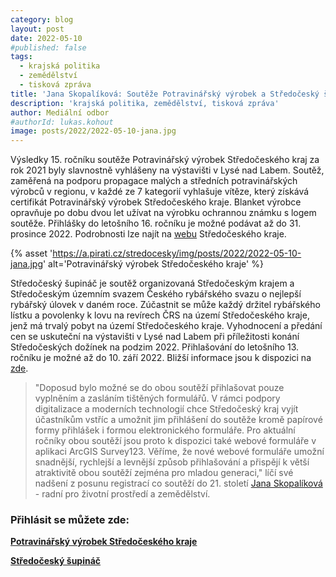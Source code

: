 ```yaml
---
category: blog
layout: post
date: 2022-05-10
#published: false
tags: 
  - krajská politika
  - zemědělství
  - tisková zpráva
title: 'Jana Skopalíková: Soutěže Potravinářský výrobek a Středočeský šupináč nabízí novinky!'
description: 'krajská politika, zemědělství, tisková zpráva'
author: Mediální odbor
#authorId: lukas.kohout
image: posts/2022/2022-05-10-jana.jpg
---
```


Výsledky 15. ročníku soutěže Potravinářský výrobek Středočeského kraj za rok 2021 byly slavnostně vyhlášeny na výstavišti v Lysé nad Labem. Soutěž, zaměřená na podporu propagace malých a středních potravinářských výrobců v regionu, v každé ze 7 kategorií vyhlašuje vítěze, který získává certifikát Potravinářský výrobek Středočeského kraje. Blanket výrobce opravňuje po dobu dvou let užívat na výrobku ochrannou známku s logem soutěže. Přihlášky do letošního 16. ročníku je možné podávat až do 31. prosince 2022. Podrobnosti lze najít na [webu](https://www.kr-stredocesky.cz/web/zivotni-prostredi/zemedelstvi-potravina) Středočeského kraje.

{% asset 'https://a.pirati.cz/stredocesky/img/posts/2022/2022-05-10-jana.jpg' alt='Potravinářský výrobek Středočeského kraje' %}

Středočeský šupináč je soutěž organizovaná Středočeským krajem a Středočeským územním svazem Českého rybářského svazu o nejlepší rybářský úlovek v daném roce. Zúčastnit se může každý držitel rybářského lístku a povolenky k lovu na revírech ČRS na území Středočeského kraje, jenž má trvalý pobyt na území Středočeského kraje. Vyhodnocení a předání cen se uskuteční na výstavišti v Lysé nad Labem při příležitosti konání Středočeských dožínek na podzim 2022. Přihlašování do letošního 13. ročníku je možné až do 10. září 2022. Bližší informace jsou k dispozici na [zde](https://www.kr-stredocesky.cz/web/zivotni-prostredi/rybarstvi-supinac).

> "Doposud bylo možné se do obou soutěží přihlašovat pouze vyplněním a zasláním tištěných formulářů. V rámci podpory digitalizace a moderních technologií chce Středočeský kraj vyjít účastníkům vstříc a umožnit jim přihlášení do soutěže kromě papírové formy přihlášek i formou elektronického formuláře. Pro aktuální ročníky obou soutěží jsou proto k dispozici také webové formuláře v aplikaci ArcGIS Survey123. Věříme, že nové webové formuláře umožní snadnější, rychlejší a levnější způsob přihlašování a přispějí k větší atraktivitě obou soutěží zejména pro mladou generaci,"  líčí své nadšení z posunu registrací co soutěží do 21. století [Jana Skopalíková](https://stredocesky.pirati.cz/lide/jana-skopalikova/) - radní pro životní prostředí a zemědělství.

### Přihlásit se můžete zde:
[**Potravinářský výrobek Středočeského kraje**](https://arcg.is/1qqGr9)

[**Středočeský šupináč**](https://arcg.is/S0qnu0)
